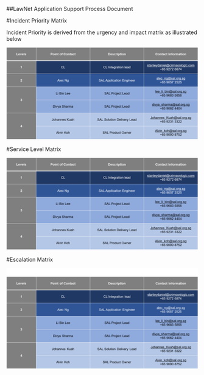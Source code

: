 ##LawNet Application Support Process Document

#Incident Priority Matrix

Incident Priority is derived from the urgency and impact matrix as illustrated below

<a href="./images/incidenprioritymatrix.png" target="_blank">
    <img src="./images/incidenprioritymatrix.png" width=800 />
</a>


#Service Level Matrix

<a href="./images/servicelevel.png" target="_blank">
    <img src="./images/servicelevel.png" width=800 />
</a>

#Escalation Matrix

<a href="./images/escalationmatrix.png" target="_blank">
    <img src="./images/escalationmatrix.png" width=800 />
</a>
